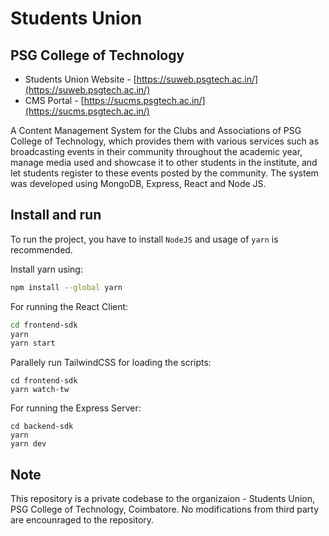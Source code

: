 # Students Union
## PSG College of Technology

- Students Union Website - [https://suweb.psgtech.ac.in/](https://suweb.psgtech.ac.in/)
- CMS Portal - [https://sucms.psgtech.ac.in/](https://sucms.psgtech.ac.in/)

A Content Management System for the Clubs and Associations of PSG College of Technology, which provides them with various services such as broadcasting events in their community throughout the academic year, manage media used and showcase it to other students in the institute, and let students register to these events posted by the community.
The system was developed using MongoDB, Express, React and Node JS. 

## Install and run 

To run the project, you have to install ```NodeJS``` and usage of ```yarn``` is recommended. 

Install yarn using:
```sh
npm install --global yarn
```

For running the React Client:
```sh
cd frontend-sdk
yarn
yarn start
```

Parallely run TailwindCSS for loading the scripts:
```
cd frontend-sdk
yarn watch-tw
```

For running the Express Server:
```
cd backend-sdk
yarn
yarn dev
```

## Note
This repository is a private codebase to the organizaion -  Students Union, PSG College of Technology, Coimbatore. No modifications from third party are encounraged to the repository.
